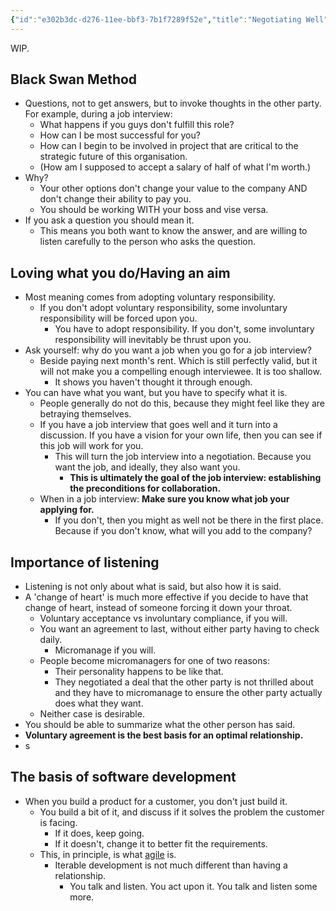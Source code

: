 ```yaml
---
{"id":"e302b3dc-d276-11ee-bbf3-7b1f7289f52e","title":"Negotiating Well","description":"On why and how to negatiate.","publish":true,"date_created":"Friday, February 23rd 2024, 7:10:07 pm","date_modified":"Wednesday, April 10th 2024, 8:26:36 pm","cssclasses":["mado-heading"],"path":"Writings/Blog/Negotiating Well.md","permalink":"/writings/blog/negotiating-well/","PassFrontmatter":true}
---
```



WIP.

<!--
https://youtu.be/JNJqQSBCr4Q?si=qK7Vp38MqChrw5Ne
-->

## Black Swan Method

- Questions, not to get answers, but to invoke thoughts in the other party. For example, during a job interview:
	- What happens if you guys don't fulfill this role?
	- How can I be most successful for you?
	- How can I begin to be involved in project that are critical to the strategic future of this organisation.
	- (How am I supposed to accept a salary of half of what I'm worth.)
- Why?
	- Your other options don't change your value to the company AND don't change their ability to pay you.
	- You should be working WITH your boss and vise versa.
- If you ask a question you should mean it.
	- This means you both want to know the answer, and are willing to listen carefully to the person who asks the question.

## Loving what you do/Having an aim

- Most meaning comes from adopting voluntary responsibility.
	- If you don't adopt voluntary responsibility, some involuntary responsibility will be forced upon you.
		- You have to adopt responsibility. If you don't, some involuntary responsibility will inevitably be thrust upon you.
- Ask yourself: why do you want a job when you go for a job interview?
	- Beside paying next month's rent. Which is still perfectly valid, but it will not make you a compelling enough interviewee. It is too shallow.
		- It shows you haven't thought it through enough.
- You can have what you want, but you have to specify what it is.
	- People generally do not do this, because they might feel like they are betraying themselves.
	- If you have a job interview that goes well and it turn into a discussion. If you have a vision for your own life, then you can see if this job will work for you.
		- This will turn the job interview into a negotiation. Because you want the job, and ideally, they also want you.
			- **This is ultimately the goal of the job interview: establishing the preconditions for collaboration.**
	- When in a job interview: **Make sure you know what job your applying for.**
		- If you don't, then you might as well not be there in the first place. Because if you don't know, what will you add to the company?

## Importance of listening

- Listening is not only about what is said, but also how it is said.
- A 'change of heart' is much more effective if you decide to have that change of heart, instead of someone forcing it down your throat.
	- Voluntary acceptance vs involuntary compliance, if you will.
	- You want an agreement to last, without either party having to check daily.
		- Micromanage if you will.
	- People become micromanagers for one of two reasons:
		- Their personality happens to be like that.
		- They negotiated a deal that the other party is not thrilled about and they have to micromanage to ensure the other party actually does what they want.
	- Neither case is desirable.
- You should be able to summarize what the other person has said.
- **Voluntary agreement is the best basis for an optimal relationship.**
- s

## The basis of software development

- When you build a product for a customer, you don't just build it.
	- You build a bit of it, and discuss if it solves the problem the customer is facing.
		- If it does, keep going.
		- If it doesn't, change it to better fit the requirements.
	- This, in principle, is what [agile](https://agilemanifesto.org/) is.
		- Iterable development is not much different than having a relationship.
			- You talk and listen. You act upon it. You talk and listen some more.
